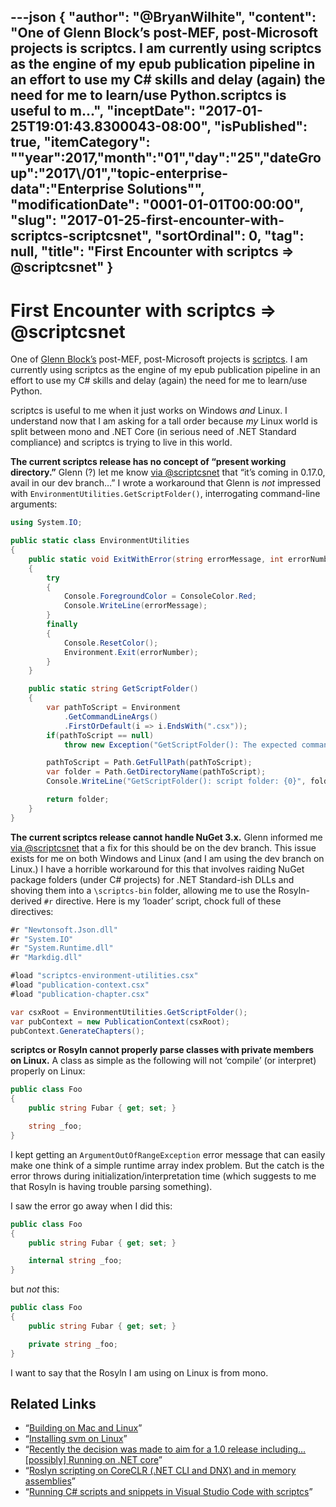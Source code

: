 ---json
{
  "author": "@BryanWilhite",
  "content": "One of Glenn Block’s post-MEF, post-Microsoft projects is scriptcs. I am currently using scriptcs as the engine of my epub publication pipeline in an effort to use my C# skills and delay (again) the need for me to learn/use Python.scriptcs is useful to m...",
  "inceptDate": "2017-01-25T19:01:43.8300043-08:00",
  "isPublished": true,
  "itemCategory": "\"year\":2017,\"month\":\"01\",\"day\":\"25\",\"dateGroup\":\"2017\\/01\",\"topic-enterprise-data\":\"Enterprise Solutions\"",
  "modificationDate": "0001-01-01T00:00:00",
  "slug": "2017-01-25-first-encounter-with-scriptcs-scriptcsnet",
  "sortOrdinal": 0,
  "tag": null,
  "title": "First Encounter with scriptcs =&gt; @scriptcsnet"
}
---

# First Encounter with scriptcs => @scriptcsnet

One of [Glenn Block’s](https://www.dotnetrocks.com/?show=1110) post-MEF, post-Microsoft projects is [scriptcs](http://scriptcs.net/). I am currently using scriptcs as the engine of my epub publication pipeline in an effort to use my C# skills and delay (again) the need for me to learn/use Python.

scriptcs is useful to me when it just works on Windows _and_ Linux. I understand now that I am asking for a tall order because _my_ Linux world is split between mono and .NET Core (in serious need of .NET Standard compliance) and scriptcs is trying to live in this world.

**The current scriptcs release has no concept of “present working directory.”** Glenn (?) let me know [via @scriptcsnet](https://twitter.com/scriptcsnet/status/822746581761859584) that “it’s coming in 0.17.0, avail in our dev branch…” I wrote a workaround that Glenn is _not_ impressed with `EnvironmentUtilities.GetScriptFolder()`, interrogating command-line arguments:

```c#
using System.IO;

public static class EnvironmentUtilities
{
    public static void ExitWithError(string errorMessage, int errorNumber=1)
    {
        try
        {
            Console.ForegroundColor = ConsoleColor.Red;
            Console.WriteLine(errorMessage);
        }
        finally
        {
            Console.ResetColor();
            Environment.Exit(errorNumber);
        }
    }

    public static string GetScriptFolder()
    {
        var pathToScript = Environment
            .GetCommandLineArgs()
            .FirstOrDefault(i => i.EndsWith(".csx"));
        if(pathToScript == null)
            throw new Exception("GetScriptFolder(): The expected command-line argument is not here.");

        pathToScript = Path.GetFullPath(pathToScript);
        var folder = Path.GetDirectoryName(pathToScript);
        Console.WriteLine("GetScriptFolder(): script folder: {0}", folder);

        return folder;
    }
}

```

**The current scriptcs release cannot handle NuGet 3.x.** Glenn informed me [via @scriptcsnet](https://twitter.com/scriptcsnet/status/824083354249105412) that a fix for this should be on the dev branch. This issue exists for me on both Windows and Linux (and I am using the dev branch on Linux.) I have a horrible workaround for this that involves raiding NuGet package folders (under C# projects) for .NET Standard-ish DLLs and shoving them into a `\scriptcs-bin` folder, allowing me to use the Rosyln-derived `#r` directive. Here is my ‘loader’ script, chock full of these directives:

```c#
#r "Newtonsoft.Json.dll"
#r "System.IO"
#r "System.Runtime.dll"
#r "Markdig.dll"

#load "scriptcs-environment-utilities.csx"
#load "publication-context.csx"
#load "publication-chapter.csx"

var csxRoot = EnvironmentUtilities.GetScriptFolder();
var pubContext = new PublicationContext(csxRoot);
pubContext.GenerateChapters();

```

**scriptcs or Rosyln cannot properly parse classes with private members on Linux.** A class as simple as the following will not ‘compile’ (or interpret) properly on Linux:

```c#
public class Foo
{
    public string Fubar { get; set; }

    string _foo;
}

```

I kept getting an `ArgumentOutOfRangeException` error message that can easily make one think of a simple runtime array index problem. But the catch is the error throws during initialization/interpretation time (which suggests to me that Rosyln is having trouble parsing something).

I saw the error go away when I did this:

```c#
public class Foo
{
    public string Fubar { get; set; }

    internal string _foo;
}

```

but _not_ this:

```c#
public class Foo
{
    public string Fubar { get; set; }

    private string _foo;
}

```

I want to say that the Rosyln I am using on Linux is from mono.

## Related Links

* “[Building on Mac and Linux](https://github.com/scriptcs/scriptcs/wiki/Building-on-Mac-and-Linux)”
* “[Installing svm on Linux](https://github.com/scriptcs-contrib/svm/wiki/Installing%20svm%20on%20Linux)”
* “[Recently the decision was made to aim for a 1.0 release including… [possibly] Running on .NET core](https://github.com/scriptcs/scriptcs/wiki/1.0)”
* “[Roslyn scripting on CoreCLR (.NET CLI and DNX) and in memory assemblies](http://www.strathweb.com/2016/03/roslyn-scripting-on-coreclr-net-cli-and-dnx-and-in-memory-assemblies/)”
* “[Running C# scripts and snippets in Visual Studio Code with scriptcs](http://www.strathweb.com/2015/11/running-c-scripts-and-snippets-in-visual-studio-code-with-scriptcs/)”

